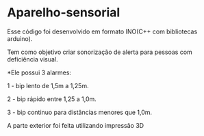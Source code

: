 # Aparelho-sensorial

Esse código foi desenvolvido em formato INO(C++ com bibliotecas arduino). 

Tem como objetivo criar sonorização de alerta para pessoas com deficiência visual. 

*Ele possui 3 alarmes:

 1 - bip lento de 1,5m a 1,25m.
 
 2 - bip rápido entre 1,25 a 1,0m.
 
 3 -  bip continuo para distâncias menores que 1,0m. 

 
 A parte exterior foi feita utilizando impressão 3D
